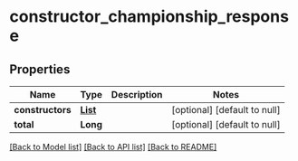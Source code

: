 # constructor_championship_response
## Properties

| Name | Type | Description | Notes |
|------------ | ------------- | ------------- | -------------|
| **constructors** | [**List**](constructor_championship.md) |  | [optional] [default to null] |
| **total** | **Long** |  | [optional] [default to null] |

[[Back to Model list]](../README.md#documentation-for-models) [[Back to API list]](../README.md#documentation-for-api-endpoints) [[Back to README]](../README.md)

